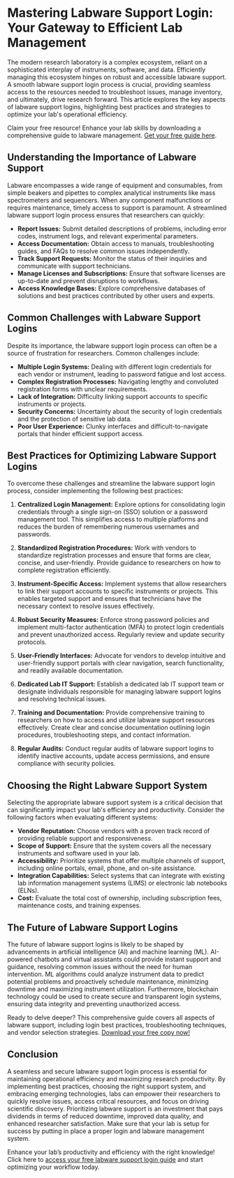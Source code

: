 # Mastering Labware Support Login: Your Gateway to Efficient Lab Management

The modern research laboratory is a complex ecosystem, reliant on a sophisticated interplay of instruments, software, and data. Efficiently managing this ecosystem hinges on robust and accessible labware support. A smooth labware support login process is crucial, providing seamless access to the resources needed to troubleshoot issues, manage inventory, and ultimately, drive research forward. This article explores the key aspects of labware support logins, highlighting best practices and strategies to optimize your lab's operational efficiency.

Claim your free resource! Enhance your lab skills by downloading a comprehensive guide to labware management. [Get your free guide here](https://udemywork.com/labware-support-login).

## Understanding the Importance of Labware Support

Labware encompasses a wide range of equipment and consumables, from simple beakers and pipettes to complex analytical instruments like mass spectrometers and sequencers. When any component malfunctions or requires maintenance, timely access to support is paramount. A streamlined labware support login process ensures that researchers can quickly:

*   **Report Issues:** Submit detailed descriptions of problems, including error codes, instrument logs, and relevant experimental parameters.
*   **Access Documentation:** Obtain access to manuals, troubleshooting guides, and FAQs to resolve common issues independently.
*   **Track Support Requests:** Monitor the status of their inquiries and communicate with support technicians.
*   **Manage Licenses and Subscriptions:** Ensure that software licenses are up-to-date and prevent disruptions to workflows.
*   **Access Knowledge Bases:** Explore comprehensive databases of solutions and best practices contributed by other users and experts.

## Common Challenges with Labware Support Logins

Despite its importance, the labware support login process can often be a source of frustration for researchers. Common challenges include:

*   **Multiple Login Systems:** Dealing with different login credentials for each vendor or instrument, leading to password fatigue and lost access.
*   **Complex Registration Processes:** Navigating lengthy and convoluted registration forms with unclear requirements.
*   **Lack of Integration:** Difficulty linking support accounts to specific instruments or projects.
*   **Security Concerns:** Uncertainty about the security of login credentials and the protection of sensitive lab data.
*   **Poor User Experience:** Clunky interfaces and difficult-to-navigate portals that hinder efficient support access.

## Best Practices for Optimizing Labware Support Logins

To overcome these challenges and streamline the labware support login process, consider implementing the following best practices:

1.  **Centralized Login Management:** Explore options for consolidating login credentials through a single sign-on (SSO) solution or a password management tool. This simplifies access to multiple platforms and reduces the burden of remembering numerous usernames and passwords.

2.  **Standardized Registration Procedures:** Work with vendors to standardize registration processes and ensure that forms are clear, concise, and user-friendly. Provide guidance to researchers on how to complete registration efficiently.

3.  **Instrument-Specific Access:** Implement systems that allow researchers to link their support accounts to specific instruments or projects. This enables targeted support and ensures that technicians have the necessary context to resolve issues effectively.

4.  **Robust Security Measures:** Enforce strong password policies and implement multi-factor authentication (MFA) to protect login credentials and prevent unauthorized access. Regularly review and update security protocols.

5.  **User-Friendly Interfaces:** Advocate for vendors to develop intuitive and user-friendly support portals with clear navigation, search functionality, and readily available documentation.

6.  **Dedicated Lab IT Support:** Establish a dedicated lab IT support team or designate individuals responsible for managing labware support logins and resolving technical issues.

7.  **Training and Documentation:** Provide comprehensive training to researchers on how to access and utilize labware support resources effectively. Create clear and concise documentation outlining login procedures, troubleshooting steps, and contact information.

8.  **Regular Audits:** Conduct regular audits of labware support logins to identify inactive accounts, update access permissions, and ensure compliance with security policies.

## Choosing the Right Labware Support System

Selecting the appropriate labware support system is a critical decision that can significantly impact your lab's efficiency and productivity. Consider the following factors when evaluating different systems:

*   **Vendor Reputation:** Choose vendors with a proven track record of providing reliable support and responsiveness.
*   **Scope of Support:** Ensure that the system covers all the necessary instruments and software used in your lab.
*   **Accessibility:** Prioritize systems that offer multiple channels of support, including online portals, email, phone, and on-site assistance.
*   **Integration Capabilities:** Select systems that can integrate with existing lab information management systems (LIMS) or electronic lab notebooks (ELNs).
*   **Cost:** Evaluate the total cost of ownership, including subscription fees, maintenance costs, and training expenses.

## The Future of Labware Support Logins

The future of labware support logins is likely to be shaped by advancements in artificial intelligence (AI) and machine learning (ML). AI-powered chatbots and virtual assistants could provide instant support and guidance, resolving common issues without the need for human intervention. ML algorithms could analyze instrument data to predict potential problems and proactively schedule maintenance, minimizing downtime and maximizing instrument utilization. Furthermore, blockchain technology could be used to create secure and transparent login systems, ensuring data integrity and preventing unauthorized access.

Ready to delve deeper? This comprehensive guide covers all aspects of labware support, including login best practices, troubleshooting techniques, and vendor selection strategies. [Download your free copy now!](https://udemywork.com/labware-support-login)

## Conclusion

A seamless and secure labware support login process is essential for maintaining operational efficiency and maximizing research productivity. By implementing best practices, choosing the right support system, and embracing emerging technologies, labs can empower their researchers to quickly resolve issues, access critical resources, and focus on driving scientific discovery. Prioritizing labware support is an investment that pays dividends in terms of reduced downtime, improved data quality, and enhanced researcher satisfaction. Make sure that your lab is setup for success by putting in place a proper login and labware management system.

Enhance your lab’s productivity and efficiency with the right knowledge!  Click here to [access your free labware support login guide](https://udemywork.com/labware-support-login) and start optimizing your workflow today.
